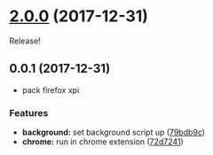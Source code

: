<a name="2.0.0"></a>
# [2.0.0](https://github.com/dogwalk/webextension-build-link-plain/compare/v0.0.0...v2.0.0) (2017-12-31)

Release!

<a name="0.0.1"></a>
## 0.0.1 (2017-12-31)

* pack firefox xpi

### Features

* **background:** set background script up ([79bdb9c](https://github.com/dogwalk/webextension-build-link-plain/commit/79bdb9c))
* **chrome:** run in chrome extension ([72d7241](https://github.com/dogwalk/webextension-build-link-plain/commit/72d7241))
